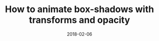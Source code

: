 ---
title: "How to animate box-shadows with transforms and opacity"
summary: ""
date: 2018-02-06
youtubeId: "ZkDWCCHiPg4"
duration: "5:45"
tags:
  - css
---